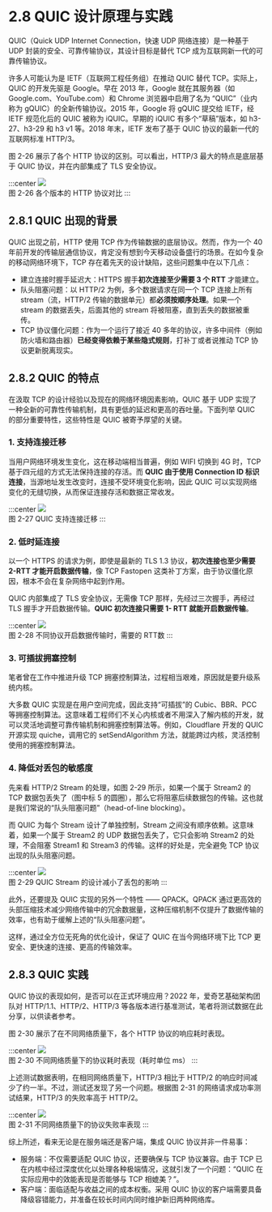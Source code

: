 # 2.8 QUIC 设计原理与实践

QUIC（Quick UDP Internet Connection，快速 UDP 网络连接）是一种基于 UDP 封装的安全、可靠传输协议，其设计目标是替代 TCP 成为互联网新一代的可靠传输协议。

许多人可能认为是 IETF（互联网工程任务组）在推动 QUIC 替代 TCP。实际上，QUIC 的开发先驱是 Google。早在 2013 年，Google 就在其服务器（如 Google.com、YouTube.com）和 Chrome 浏览器中启用了名为 “QUIC”（业内称为 gQUIC）的全新传输协议。2015 年，Google 将 gQUIC 提交给 IETF，经 IETF 规范化后的 QUIC 被称为 iQUIC。早期的 iQUIC 有多个“草稿”版本，如 h3-27、h3-29 和 h3 v1 等。2018 年末，IETF 发布了基于 QUIC 协议的最新一代的互联网标准 HTTP/3。

图 2-26 展示了各个 HTTP 协议的区别。可以看出，HTTP/3 最大的特点是底层基于 QUIC 协议，并在内部集成了 TLS 安全协议。

:::center
  ![](../assets/http-quic.png)<br/>
 图 2-26 各个版本的 HTTP 协议对比
:::

## 2.8.1 QUIC 出现的背景

QUIC 出现之前，HTTP 使用 TCP 作为传输数据的底层协议。然而，作为一个 40 年前开发的传输层通信协议，肯定没有想到今天移动设备盛行的场景。在如今复杂的移动网络环境下，TCP 存在着先天的设计缺陷，这些问题集中在以下几点：

- 建立连接时握手延迟大：HTTPS 握手**初次连接至少需要 3 个 RTT** 才能建立。
- 队头阻塞问题：以 HTTP/2 为例，多个数据请求在同一个 TCP 连接上所有 stream（流，HTTP/2 传输的数据单元）都**必须按顺序处理**。如果一个 stream 的数据丢失，后面其他的 stream 将被阻塞，直到丢失的数据被重传。
- TCP 协议僵化问题：作为一个运行了接近 40 多年的协议，许多中间件（例如防火墙和路由器）**已经变得依赖于某些隐式规则**，打补丁或者说推动 TCP 协议更新脱离现实。

## 2.8.2 QUIC 的特点

在汲取 TCP 的设计经验以及现在的网络环境因素影响，QUIC 基于 UDP 实现了一种全新的可靠性传输机制，具有更低的延迟和更高的吞吐量。下面列举 QUIC 的部分重要特性，这些特性是 QUIC 被寄予厚望的关键。

### 1. 支持连接迁移

当用户网络环境发生变化，这在移动端相当普遍，例如 WIFI 切换到 4G 时，TCP 基于四元组的方式无法保持连接的存活。而 **QUIC 由于使用 Connection ID 标识连接**，当源地址发生改变时，连接不受环境变化影响，因此 QUIC 可以实现网络变化的无缝切换，从而保证连接存活和数据正常收发。

:::center
  ![](../assets/quic-connection.png)<br/>
 图 2-27 QUIC 支持连接迁移
:::

### 2. 低时延连接

以一个 HTTPS 的请求为例，即使是最新的 TLS 1.3 协议，**初次连接也至少需要 2-RTT 才能开启数据传输**，像 TCP Fastopen 这类补丁方案，由于协议僵化原因，根本不会在复杂网络中起到作用。

QUIC 内部集成了 TLS 安全协议，无需像 TCP 那样，先经过三次握手，再经过 TLS 握手才开启数据传输。**QUIC 初次连接只需要 1- RTT 就能开启数据传输**。

:::center
  ![](../assets/quic-handshake.png)<br/>
 图 2-28 不同协议开启数据传输时，需要的 RTT数
:::

### 3. 可插拔拥塞控制

笔者曾在工作中推进升级 TCP 拥塞控制算法，过程相当艰难，原因就是要升级系统内核。

大多数 QUIC 实现是在用户空间完成，因此支持“可插拔”的 Cubic、BBR、PCC 等拥塞控制算法。这意味着工程师们不关心内核或者不用深入了解内核的开发，就可以灵活地调整可靠传输机制和拥塞控制算法等。例如，Cloudflare 开发的 QUIC 开源实现 quiche，调用它的 setSendAlgorithm 方法，就能跨过内核，灵活控制使用的拥塞控制算法。

### 4. 降低对丢包的敏感度

先来看 HTTP/2 Stream 的处理，如图 2-29 所示，如果一个属于 Stream2 的 TCP 数据包丢失了（图中标 5 的圆圈），那么它将阻塞后续数据包的传输。这也就是我们常说的“队头阻塞问题”（head-of-line blocking）。

而 QUIC 为每个 Stream 设计了单独控制，Stream 之间没有顺序依赖。这意味着，如果一个属于 Stream2 的 UDP 数据包丢失了，它只会影响 Stream2 的处理，不会阻塞 Stream1 和 Stream3 的传输。这样的好处是，完全避免 TCP 协议出现的队头阻塞问题。

:::center
  ![](../assets/quic-head-block.png)<br/>
 图 2-29 QUIC Stream 的设计减小了丢包的影响
:::

此外，还要提及 QUIC 实现的另外一个特性 —— QPACK。QPACK 通过更高效的头部压缩技术减少网络传输中的冗余数据量，这种压缩机制不仅提升了数据传输的效率，也有助于缓解上述的“队头阻塞问题”。

这样，通过全方位无死角的优化设计，保证了 QUIC 在当今网络环境下比 TCP 更安全、更快速的连接、更高的传输效率。

## 2.8.3 QUIC 实践

QUIC 协议的表现如何，是否可以在正式环境应用？2022 年，爱奇艺基础架构团队对 HTTP/1.1、HTTP/2、HTTP/3 等各版本进行基准测试，笔者将测试数据在此分享，以供读者参考。

图 2-30 展示了在不同网络质量下，各个 HTTP 协议的响应耗时表现。

:::center
  ![](../assets/quic-1.png)<br/>
 图 2-30 不同网络质量下的协议耗时表现（耗时单位 ms）
:::

上述测试数据表明，在相同网络质量下，HTTP/3 相比于 HTTP/2 的响应时间减少了约一半。不过，测试还发现了另一个问题。根据图 2-31 的网络请求成功率测试结果，HTTP/3 的失败率高于 HTTP/2。

:::center
  ![](../assets/quic-3.png)<br/>
 图 2-31 不同网络质量下的协议失败率表现
:::

综上所述，看来无论是在服务端还是客户端，集成 QUIC 协议并非一件易事：

- 服务端：不仅需要适配 QUIC 协议，还要确保与 TCP 协议兼容。由于 TCP 已在内核中经过深度优化以处理各种极端情况，这就引发了一个问题：“QUIC 在实际应用中的效能表现是否能够与 TCP 相媲美？”。
- 客户端：面临适配与收益之间的成本权衡。采用 QUIC 协议的客户端需要具备降级容错能力，并准备在较长时间内同时维护新旧两种网络库。
